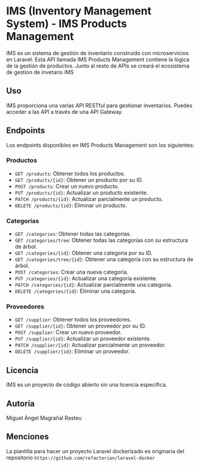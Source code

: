 # IMS (Inventory Management System) - IMS Products Management

IMS es un sistema de gestión de inventario construido con microservicios en Laravel.
Esta API llamada IMS Products Management contiene la lógica de la gestión de productos.
Junto al resto de APIs se creará el ecosistema de gestion de invetario IMS

## Uso

IMS proporciona una varias API RESTful para gestionar inventarios. Puedes acceder a las API a través de una API Gateway.

## Endpoints

Los endpoints disponibles en IMS Products Management son los siguientes:

### Productos

-   `GET /products`: Obtener todos los productos.
-   `GET /products/{id}`: Obtener un producto por su ID.
-   `POST /products`: Crear un nuevo producto.
-   `PUT /products/{id}`: Actualizar un producto existente.
-   `PATCH /products/{id}`: Actualizar parcialmente un producto.
-   `DELETE /products/{id}`: Eliminar un producto.

### Categorías

-   `GET /categories`: Obtener todas las categorías.
-   `GET /categories/tree`: Obtener todas las categorías con su estructura de árbol.
-   `GET /categories/{id}`: Obtener una categoría por su ID.
-   `GET /categories/tree/{id}`: Obtener una categoría con su estructura de árbol.
-   `POST /categories`: Crear una nueva categoría.
-   `PUT /categories/{id}`: Actualizar una categoría existente.
-   `PATCH /categories/{id}`: Actualizar parcialmente una categoría.
-   `DELETE /categories/{id}`: Eliminar una categoría.

### Proveedores

-   `GET /supplier`: Obtener todos los proveedores.
-   `GET /supplier/{id}`: Obtener un proveedor por su ID.
-   `POST /supplier`: Crear un nuevo proveedor.
-   `PUT /supplier/{id}`: Actualizar un proveedor existente.
-   `PATCH /supplier/{id}`: Actualizar parcialmente un proveedor.
-   `DELETE /supplier/{id}`: Eliminar un proveedor.

## Licencia

IMS es un proyecto de código abierto sin una licencia específica.

## Autoría

Miguel Ángel Magrañal Rasteu

## Menciones

La plantilla para hacer un proyecto Laravel dockerizado es originaria del repositorio `https://github.com/refactorian/laravel-docker` 
